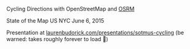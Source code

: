 Cycling Directions with OpenStreetMap and [OSRM](https://github.com/Project-OSRM/osrm-backend)

State of the Map US
NYC
June 6, 2015

Presentation at [laurenbudorick.com/presentations/sotmus-cycling](laurenbudorick.com/presentations/sotmus-cycling/) (be warned: takes roughly forever to load :grimacing:)
